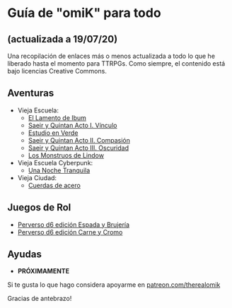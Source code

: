 # Guía de "omiK" para todo 
## (actualizada a 19/07/20)

Una recopilación de enlaces más o menos actualizada a todo lo que he liberado hasta el momento para TTRPGs. Como siempre, el contenido está bajo licencias Creative Commons.

## Aventuras

- Vieja Escuela: 
	- [El Lamento de Ibum](https://perversod20.cc/2020/02/el-lamento-de-ibum/)
	- [Saeir y Quintan Acto I. Vínculo](https://perversod20.cc/2020/02/pd20-002-saeir-y-quintan-acto-i/)
	- [Estudio en Verde](https://perversod20.cc/2020/03/pd20-003-estudio-en-verde/)
	- [Saeir y Quintan Acto II. Compasión](https://perversod20.cc/2020/03/pd20-004-saeir-y-quintan-acto-ii)
	- [Saeir y Quintan Acto III. Oscuridad](https://perversod20.cc/2020/04/pd20-006-saeir-y-quintan-acto-iii/)
	- [Los Monstruos de Lindow](https://perversod20.cc/2020/05/pd20-007-los-monstruos-de-lindow/)
- Vieja Escuela Cyberpunk:
	- [Una Noche Tranquila](https://perversod20.cc/2020/03/pd20-005-una-noche-tranquila/)
- Vieja Ciudad:
	- [Cuerdas de acero](https://perversod20.cc/2020/07/pd20-008-cuerdas-de-acero/)

## Juegos de Rol

- [Perverso d6 edición Espada y Brujería](https://drive.google.com/drive/folders/1-ukkkzKtWXXSgg5DGB6YW-Fd_M6nCau5)
- [Perverso d6 edición Carne y Cromo](https://drive.google.com/drive/folders/168CctRB1W1nrhvfr95dP-hKdSQyDUfZ4)

## Ayudas

- **PRÓXIMAMENTE**

Si te gusta lo que hago considera apoyarme en [patreon.com/therealomik](https://patreon.com/therealomik)

Gracias de antebrazo!
